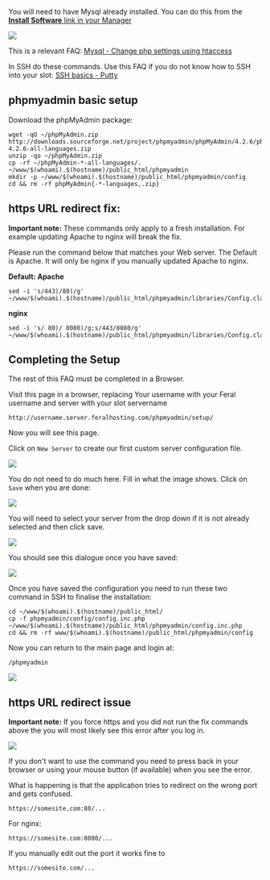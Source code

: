 
You will need to have Mysql already installed. You can do this from the [**Install Software** link in your Manager](https://www.feralhosting.com/manager/)

![](https://raw.github.com/feralhosting/feralfilehosting/master/Feral%20Wiki/0%20Generic/installmysql.png)

This is a relevant FAQ: [Mysql - Change php settings using htaccess](https://www.feralhosting.com/faq/view?question=213)

In SSH do these commands. Use this FAQ if you do not know how to SSH into your slot: [SSH basics - Putty](https://www.feralhosting.com/faq/view?question=12)

phpmyadmin basic setup
---

Download the phpMyAdmin package:

~~~
wget -qO ~/phpMyAdmin.zip http://downloads.sourceforge.net/project/phpmyadmin/phpMyAdmin/4.2.6/phpMyAdmin-4.2.6-all-languages.zip
unzip -qo ~/phpMyAdmin.zip
cp -rf ~/phpMyAdmin-*-all-languages/. ~/www/$(whoami).$(hostname)/public_html/phpmyadmin
mkdir -p ~/www/$(whoami).$(hostname)/public_html/phpmyadmin/config
cd && rm -rf phpMyAdmin{-*-languages,.zip}
~~~

https URL redirect fix:
---

**Important note:** These commands only apply to a fresh installation. For example updating Apache to nginx will break the fix.

Please run the command below that matches your Web server. The Default is Apache. It will only be nginx if you manually updated Apache to nginx.

**Default: Apache**

~~~
sed -i 's/443)/80)/g' ~/www/$(whoami).$(hostname)/public_html/phpmyadmin/libraries/Config.class.php
~~~

**nginx**

~~~
sed -i 's/ 80)/ 8080)/g;s/443/8080/g' ~/www/$(whoami).$(hostname)/public_html/phpmyadmin/libraries/Config.class.php
~~~

Completing the Setup
---

The rest of this FAQ must be completed in a Browser.

Visit this page in a browser, replacing Your username with your Feral username and server with your slot servername

~~~
http://username.server.feralhosting.com/phpmyadmin/setup/
~~~

Now you will see this page.

Click on `New Server` to create our first custom server configuration file.

![](https://raw.github.com/feralhosting/feralfilehosting/master/Feral%20Wiki/HTTP/phpmyadmin%20-%20MySQL%20Administration/1.png)

You do not need to do much here. Fill in what the image shows. Click on `Save` when you are done:

![](https://raw.github.com/feralhosting/feralfilehosting/master/Feral%20Wiki/HTTP/phpmyadmin%20-%20MySQL%20Administration/2.png)

You will need to select your server from the drop down if it is not already selected and then click save.

![](https://raw.github.com/feralhosting/feralfilehosting/master/Feral%20Wiki/HTTP/phpmyadmin%20-%20MySQL%20Administration/3.png)

You should see this dialogue once you have saved:

![](https://raw.github.com/feralhosting/feralfilehosting/master/Feral%20Wiki/HTTP/phpmyadmin%20-%20MySQL%20Administration/4.png)

Once you have saved the configuration you need to run these two command in SSH to finalise the installation:

~~~
cd ~/www/$(whoami).$(hostname)/public_html/
cp -f phpmyadmin/config/config.inc.php ~/www/$(whoami).$(hostname)/public_html/phpmyadmin/config.inc.php
cd && rm -rf www/$(whoami).$(hostname)/public_html/phpmyadmin/config
~~~

Now you can return to the main page and login at:

~~~
/phpmyadmin
~~~

![](https://raw.github.com/feralhosting/feralfilehosting/master/Feral%20Wiki/HTTP/phpmyadmin%20-%20MySQL%20Administration/5.png)

https URL redirect issue
---

**Important note:** If you force https and you did not run the fix commands above the you will most likely see this error after you log in.

![](https://raw.github.com/feralhosting/feralfilehosting/master/Feral%20Wiki/HTTP/phpmyadmin%20-%20MySQL%20Administration/6.png)

If you don't want to use the command you need to press back in your browser or using your mouse button (if available) when you see the error.

What is happening is that the application tries to redirect on the wrong port and gets confused.

~~~
https://somesite.com:80/...
~~~

For nginx:

~~~
https://somesite.com:8080/...
~~~

If you manually edit out the port it works fine to

~~~
https://somesite.com/...
~~~



